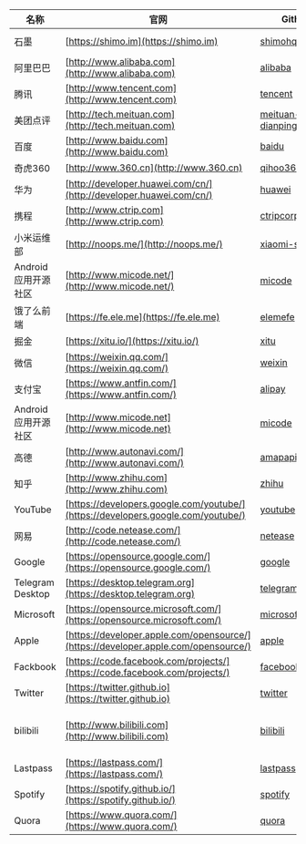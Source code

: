 |名称|官网|Github|招聘|
|--|--|--|--|
|石墨|[https://shimo.im](https://shimo.im)|[shimohq](https://github.com/shimohq)|[https://app.mokahr.com/apply/shimo](https://app.mokahr.com/apply/shimo)|
|阿里巴巴|[http://www.alibaba.com](http://www.alibaba.com)|[alibaba](https://github.com/alibaba)|[https://job.alibaba.com/zhaopin/](https://job.alibaba.com/zhaopin/)|
|腾讯|[http://www.tencent.com](http://www.tencent.com)|[tencent](https://github.com/tencent)|[https://hr.tencent.com/](https://hr.tencent.com/)|
|美团点评|[http://tech.meituan.com](http://tech.meituan.com)|[meituan-dianping](https://github.com/meituan-dianping)|[https://zhaopin.meituan.com/](https://zhaopin.meituan.com/)|
|百度|[http://www.baidu.com](http://www.baidu.com)|[baidu](https://github.com/baidu)|[https://talent.baidu.com/external/baidu/](https://talent.baidu.com/external/baidu/)|
|奇虎360|[http://www.360.cn](http://www.360.cn)|[qihoo360](https://github.com/qihoo360)|[http://hr.360.cn/](http://hr.360.cn/)|
|华为|[http://developer.huawei.com/cn/](http://developer.huawei.com/cn/)|[huawei](https://github.com/Huawei)|[http://career.huawei.com/](http://career.huawei.com/)|
|携程|[http://www.ctrip.com](http://www.ctrip.com)|[ctripcorp](https://github.com/ctripcorp)|[http://campus.ctrip.com/](http://campus.ctrip.com/)|
|小米运维部|[http://noops.me/](http://noops.me/)|[xiaomi-sa](https://github.com/xiaomi-sa)|[http://hr.xiaomi.com/job/list](http://hr.xiaomi.com/job/list)|
|Android应用开源社区|[http://www.micode.net/](http://www.micode.net/)|[micode](https://github.com/MiCode)||
|饿了么前端|[https://fe.ele.me](https://fe.ele.me)|[elemefe](https://github.com/ElemeFE)|[https://campus.ele.me/jobs/](https://campus.ele.me/jobs/)|
|掘金|[https://xitu.io/](https://xitu.io/)|[xitu](https://github.com/xitu)|[https://xitu.io/jobs](https://xitu.io/jobs)|
|微信|[https://weixin.qq.com/](https://weixin.qq.com/)|[weixin](https://github.com/weixin)||
|支付宝|[https://www.antfin.com/](https://www.antfin.com/)|[alipay](https://github.com/alipay)||
|Android应用开源社区|[http://www.micode.net](http://www.micode.net)|[micode](https://github.com/MiCode/)||
|高德|[http://www.autonavi.com/](http://www.autonavi.com/)|[amapapi](https://github.com/amapapi)||
|知乎|[http://www.zhihu.com](http://www.zhihu.com)|[zhihu](https://github.com/zhihu)|[http://zhihu.zhiye.com/](http://zhihu.zhiye.com/)|
|YouTube|[https://developers.google.com/youtube/](https://developers.google.com/youtube/)|[youtube](https://github.com/youtube)||
|网易|[http://code.netease.com/](http://code.netease.com/)|[netease](https://github.com/netease)|[https://hr.163.com/](https://hr.163.com/)|
|Google|[https://opensource.google.com/](https://opensource.google.com/)|[google](https://github.com/google)||
|Telegram Desktop|[https://desktop.telegram.org](https://desktop.telegram.org)|[telegramdesktop](https://github.com/telegramdesktop)||
|Microsoft|[https://opensource.microsoft.com/](https://opensource.microsoft.com/)|[microsoft](https://github.com/microsoft)||
|Apple|[https://developer.apple.com/opensource/](https://developer.apple.com/opensource/)|[apple](https://github.com/apple)||
|Fackbook|[https://code.facebook.com/projects/](https://code.facebook.com/projects/)|[facebook](https://github.com/facebook)||
|Twitter|[https://twitter.github.io](https://twitter.github.io)|[twitter](https://github.com/twitter)||
|bilibili|[http://www.bilibili.com](http://www.bilibili.com)|[bilibili](https://github.com/bilibili)|[https://www.bilibili.com/html/join-list.html](https://www.bilibili.com/html/join-list.html)|
|Lastpass|[https://lastpass.com/](https://lastpass.com/)|[lastpass](https://github.com/lastpass)||
|Spotify|[https://spotify.github.io/](https://spotify.github.io/)|[spotify](https://github.com/spotify)||
|Quora|[https://www.quora.com/](https://www.quora.com/)|[quora](https://github.com/quora)||
